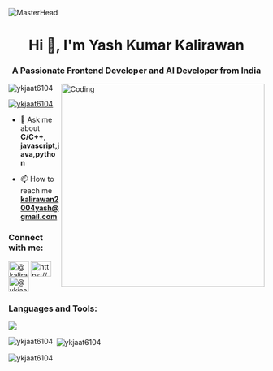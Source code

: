 ![MasterHead](https://mir-s3-cdn-cf.behance.net/project_modules/max_1200/9afe0493484903.5e66500f8dea4.gif)


<h1 align="center">Hi 👋, I'm Yash Kumar Kalirawan</h1>
<h3 align="center">A Passionate Frontend Developer and AI Developer from India</h3>
<img align="right" alt="Coding" width="400" src="https://cdn.dribbble.com/users/2131993/screenshots/4948736/media/45dceb640723d72436c427add7966cf8.gif">

<p align="left"> <img src="https://komarev.com/ghpvc/?username=ykjaat6104&label=Profile%20views&color=0e75b6&style=flat" alt="ykjaat6104" /> </p>

<p align="left"> <a href="https://github.com/ryo-ma/github-profile-trophy"><img src="https://github-profile-trophy.vercel.app/?username=ykjaat6104" alt="ykjaat6104" /></a> </p>

- 💬 Ask me about **C/C++, javascript,java,python**

- 📫 How to reach me **kalirawan2004yash@gmail.com**

<h3 align="left">Connect with me:</h3>
<p align="left">
<a href="https://twitter.com/@kalirawan_y6104" target="blank"><img align="center" src="https://raw.githubusercontent.com/rahuldkjain/github-profile-readme-generator/master/src/images/icons/Social/twitter.svg" alt="@kalirawan_y6104" height="30" width="40" /></a>
<a href="https://linkedin.com/in/https://www.linkedin.com/in/yash-kumar-kalirawan-527259257/" target="blank"><img align="center" src="https://raw.githubusercontent.com/rahuldkjain/github-profile-readme-generator/master/src/images/icons/Social/linked-in-alt.svg" alt="https://www.linkedin.com/in/yash-kumar-kalirawan-527259257/" height="30" width="40" /></a>
<a href="https://www.hackerrank.com/@ykjaat6104" target="blank"><img align="center" src="https://raw.githubusercontent.com/rahuldkjain/github-profile-readme-generator/master/src/images/icons/Social/hackerrank.svg" alt="@ykjaat6104" height="30" width="40" /></a>
</p>

<h3 align="left">Languages and Tools:</h3>
<p align="left">
  <a href="https://skillicons.dev">
    <img src="https://skillicons.dev/icons?i=linux,git,docker,java,react,mongodb,cpp,python,bash,vim,github,mysql,postgres,postman,aws,gcp,fastapi,tailwind,js,typescript" />
  </a>
</p>

<p><img align="left" src="https://github-readme-stats.vercel.app/api/top-langs?username=ykjaat6104&show_icons=true&locale=en&layout=compact&theme=gotham&hide_border=true" alt="ykjaat6104" /></p>

<p>&nbsp;<img align="center" src="https://github-readme-stats.vercel.app/api?username=ykjaat6104&show_icons=true&locale=en&theme=gotham&hide_border=true" alt="ykjaat6104" /></p>

<p><img align="center" src="https://github-readme-streak-stats.herokuapp.com/?user=ykjaat6104&theme=gotham&hide_border=true" alt="ykjaat6104" /></p>
